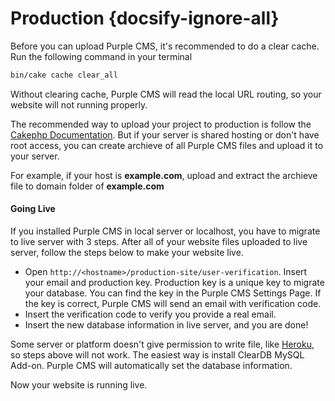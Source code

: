 # Production {docsify-ignore-all}

Before you can upload Purple CMS, it's recommended to do a clear cache. Run the following command in your terminal

```bash
bin/cake cache clear_all
```

Without clearing cache, Purple CMS will read the local URL routing, so your website will not running properly.

The recommended way to upload your project to production is follow the [Cakephp Documentation](https://book.cakephp.org/3.0/en/installation.html#production). But if your server is shared hosting or don't have root access, you can create archieve of all Purple CMS files and upload it to your server. 

For example, if your host is **example.com**, upload and extract the archieve file to domain folder of **example.com**

#### Going Live

If you installed Purple CMS in local server or localhost, you have to migrate to live server with 3 steps. After all of your website files uploaded to live server, follow the steps below to make your website live.

 - Open <code>http://&#x3C;hostname&#x3E;/production-site/user-verification</code>. Insert your email and production key. Production key is a unique key to migrate your database. You can find the key in the Purple CMS Settings Page. If the key is correct, Purple CMS will send an email with verification code.
 - Insert the verification code to verify you provide a real email.
 - Insert the new database information in live server, and you are done!

Some server or platform doesn't give permission to write file, like [Heroku](https://heroku.com), so steps above will not work. The easiest way is install ClearDB MySQL Add-on. Purple CMS will automatically set the database information.

Now your website is running live.  
